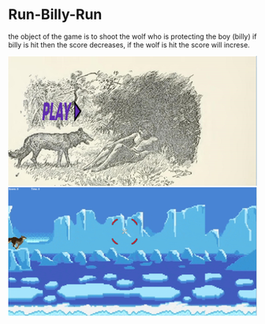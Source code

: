 <h1> Run-Billy-Run </h1>
<p> the object of the game is to shoot the wolf who is protecting the boy (billy) if billy is hit then the score decreases, if the wolf is hit the score will increse. </p>
<img src = "https://raw.githubusercontent.com/jaylenovalle/Run-Billy-Run-/master/jaylen%20pd.10/jaylen%20pd.10/play%20capture.PNG">
<img src = "https://raw.githubusercontent.com/jaylenovalle/Run-Billy-Run-/master/jaylen%20pd.10/jaylen%20pd.10/game%20capture.PNG">
